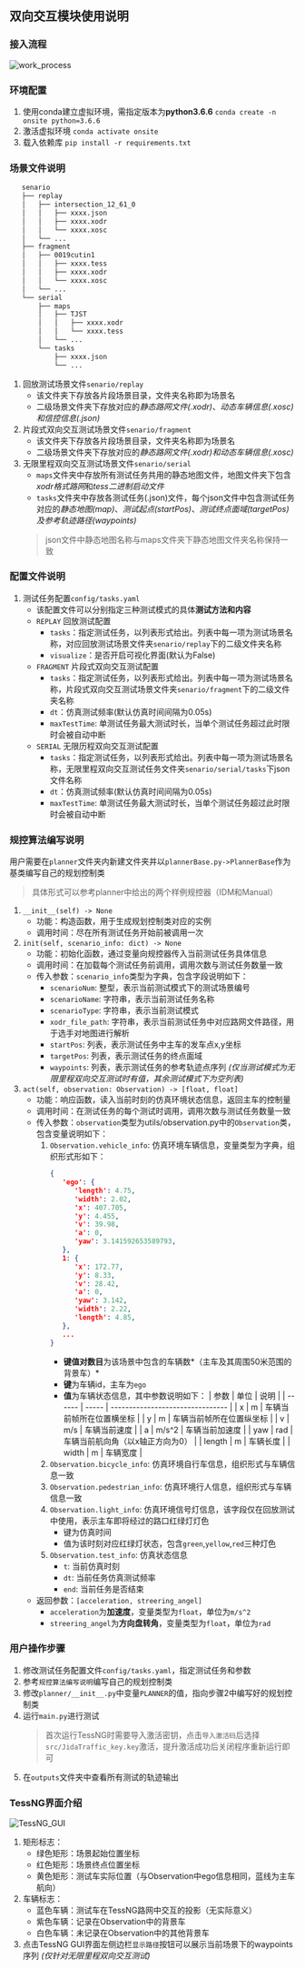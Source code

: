 ## 双向交互模块使用说明

### 接入流程
![work_process](./src/onsite_tessng_process.png)

### 环境配置
   1. 使用conda建立虚拟环境，需指定版本为**python3.6.6**
      `conda create -n onsite python=3.6.6`
   2. 激活虚拟环境
      `conda activate onsite`
   3. 载入依赖库
      `pip install -r requirements.txt`

### 场景文件说明
```bash
   senario
   ├── replay
   │   ├── intersection_12_61_0
   │   │   ├── xxxx.json
   │   │   ├── xxxx.xodr
   │   │   └── xxxx.xosc
   │   └── ...
   ├── fragment
   │   ├── 0019cutin1
   │   │   ├── xxxx.tess
   │   │   ├── xxxx.xodr
   │   │   └── xxxx.xosc
   │   └── ...
   └── serial
       ├── maps	
       │   ├── TJST
       │   │   ├── xxxx.xodr
       │   │   └── xxxx.tess
       │   └── ...
       └── tasks
           ├── xxxx.json
           └── ...
```
   1. 回放测试场景文件`senario/replay`
      + 该文件夹下存放各片段场景目录，文件夹名称即为场景名
      + 二级场景文件夹下存放对应的*静态路网文件(.xodr)*、*动态车辆信息(.xosc)*和*信控信息(.json)*
   2. 片段式双向交互测试场景文件`senario/fragment`
      + 该文件夹下存放各片段场景目录，文件夹名称即为场景名
      + 二级场景文件夹下存放对应的*静态路网文件(.xodr)*和*动态车辆信息(.xosc)*
   3. 无限里程双向交互测试场景文件`senario/serial`
      + `maps`文件夹中存放所有测试任务共用的静态地图文件，地图文件夹下包含*xodr格式路网*和*tess二进制启动文件*
      + `tasks`文件夹中存放各测试任务(.json)文件，每个json文件中包含测试任务对应的*静态地图(map)*、*测试起点(startPos)*、*测试终点面域(targetPos)*及*参考轨迹路径(waypoints)*
      > json文件中静态地图名称与maps文件夹下静态地图文件夹名称保持一致 

### 配置文件说明
   1. 测试任务配置`config/tasks.yaml`
      + 该配置文件可以分别指定三种测试模式的具体**测试方法和内容**
      + `REPLAY` 回放测试配置
         - `tasks`：指定测试任务，以列表形式给出。列表中每一项为测试场景名称，对应回放测试场景文件夹`senario/replay`下的二级文件夹名称
         - `visualize`：是否开启可视化界面(默认为False)
      + `FRAGMENT` 片段式双向交互测试配置
         - `tasks`：指定测试任务，以列表形式给出。列表中每一项为测试场景名称，片段式双向交互测试场景文件夹`senario/fragment`下的二级文件夹名称
         - `dt`：仿真测试频率(默认仿真时间间隔为0.05s)
         - `maxTestTime`: 单测试任务最大测试时长，当单个测试任务超过此时限时会被自动中断
      + `SERIAL` 无限历程双向交互测试配置
         - `tasks`：指定测试任务，以列表形式给出。列表中每一项为测试场景名称，无限里程双向交互测试任务文件夹`senario/serial/tasks`下json文件名称
         - `dt`：仿真测试频率(默认仿真时间间隔为0.05s)
         - `maxTestTime`: 单测试任务最大测试时长，当单个测试任务超过此时限时会被自动中断

### 规控算法编写说明
   用户需要在`planner`文件夹内新建文件夹并以`plannerBase.py->PlannerBase`作为基类编写自己的规划控制类
   > 具体形式可以参考planner中给出的两个样例规控器（IDM和Manual）

   1. `__init__(self) -> None`
      + 功能：构造函数，用于生成规划控制类对应的实例
      + 调用时间：尽在所有测试任务开始前被调用一次
   2. `init(self, scenario_info: dict) -> None`
      + 功能：初始化函数，通过变量向规控器传入当前测试任务具体信息
      + 调用时间：在加载每个测试任务前调用，调用次数与测试任务数量一致
      + 传入参数：`scenario_info`类型为字典，包含字段说明如下：
         - `scenarioNum`: 整型，表示当前测试模式下的测试场景编号
         - `scenarioName`: 字符串，表示当前测试任务名称
         - `scenarioType`: 字符串，表示当前测试模式
         - `xodr_file_path`: 字符串，表示当前测试任务中对应路网文件路径，用于选手对地图进行解析
         - `startPos`: 列表，表示测试任务中主车的发车点x,y坐标
         - `targetPos`: 列表，表示测试任务的终点面域
         - `waypoints`: 列表，表示测试任务的参考轨迹点序列 *(仅当测试模式为无限里程双向交互测试时有值，其余测试模式下为空列表)*
   3. `act(self, observation: Observation) -> [float, float]`
      + 功能：响应函数，读入当前时刻的仿真环境状态信息，返回主车的控制量
      + 调用时间：在测试任务的每个测试时调用，调用次数与测试任务数量一致
      + 传入参数：`observation`类型为utils/observation.py中的`Observation`类，包含变量说明如下：
         1. `Observation.vehicle_info`: 仿真环境车辆信息，变量类型为字典，组织形式形如下：
            ```json
            {
               'ego': {
                  'length': 4.75,
                  'width': 2.02,
                  'x': 407.705,
                  'y': 4.455,
                  'v': 39.98,
                  'a': 0,
                  'yaw': 3.141592653589793,
               },
               1: {
                  'x': 172.77,
                  'y': 8.33,
                  'v': 28.42,
                  'a': 0,
                  'yaw': 3.142,
                  'width': 2.22,
                  'length': 4.85,
               },
               ...
            }
            ```
            + **键值对数目**为该场景中包含的车辆数*（主车及其周围50米范围的背景车）*
            + **键**为车辆id，主车为`ego`
            + **值**为车辆状态信息，其中参数说明如下：
               | 参数   | 单位  | 说明                             |
               | ------ | ----- | -------------------------------- |
               | x      | m     | 车辆当前帧所在位置横坐标         |
               | y      | m     | 车辆当前帧所在位置纵坐标         |
               | v      | m/s   | 车辆当前速度                     |
               | a      | m/s^2 | 车辆当前加速度                   |
               | yaw    | rad   | 车辆当前航向角（以x轴正方向为0） |
               | length | m     | 车辆长度                         |
               | width  | m     | 车辆宽度                         |
         2. `Observation.bicycle_info`: 仿真环境自行车信息，组织形式与车辆信息一致
         3. `Observation.pedestrian_info`: 仿真环境行人信息，组织形式与车辆信息一致
         4. `Observation.light_info`: 仿真环境信号灯信息，该字段仅在回放测试中使用，表示主车即将经过的路口红绿灯灯色
            + 键为仿真时间
            + 值为该时刻对应红绿灯状态，包含`green`,`yellow`,`red`三种灯色
         5. `Observation.test_info`: 仿真状态信息
            + `t`: 当前仿真时刻
            + `dt`: 当前任务仿真测试频率
            + `end`: 当前任务是否结束
      + 返回参数：`[acceleration, streering_angel]`
         - `acceleration`为**加速度**，变量类型为`float`，单位为`m/s^2`
         - `streering_angel`为**方向盘转角**，变量类型为`float`，单位为`rad`

### 用户操作步骤
   1. 修改测试任务配置文件`config/tasks.yaml`，指定测试任务和参数
   2. 参考`规控算法编写说明`编写自己的规划控制类
   3. 修改`planner/__init__.py`中变量`PLANNER`的值，指向步骤2中编写好的规划控制类
   4. 运行`main.py`进行测试
      > 首次运行TessNG时需要导入激活密钥，点击`导入激活码`后选择`src/JidaTraffic_key.key`激活，提升激活成功后关闭程序重新运行即可
   5. 在`outputs`文件夹中查看所有测试的轨迹输出

### TessNG界面介绍
![TessNG_GUI](./src/tessng_GUI.png)
  1. 矩形标志： 
     + 绿色矩形：场景起始位置坐标 
     + 红色矩形：场景终点位置坐标 
     + 黄色矩形：测试车实际位置（与Observation中ego信息相同，蓝线为主车航向）
  2. 车辆标志： 
     + 蓝色车辆：测试车在TessNG路网中交互的投影（无实际意义）
     + 紫色车辆：记录在Observation中的背景车
     + 白色车辆：未记录在Observation中的其他背景车
  3. 点击TessNG GUI界面左侧边栏`显示路径`按钮可以展示当前场景下的waypoints序列 *(仅针对无限里程双向交互测试)*